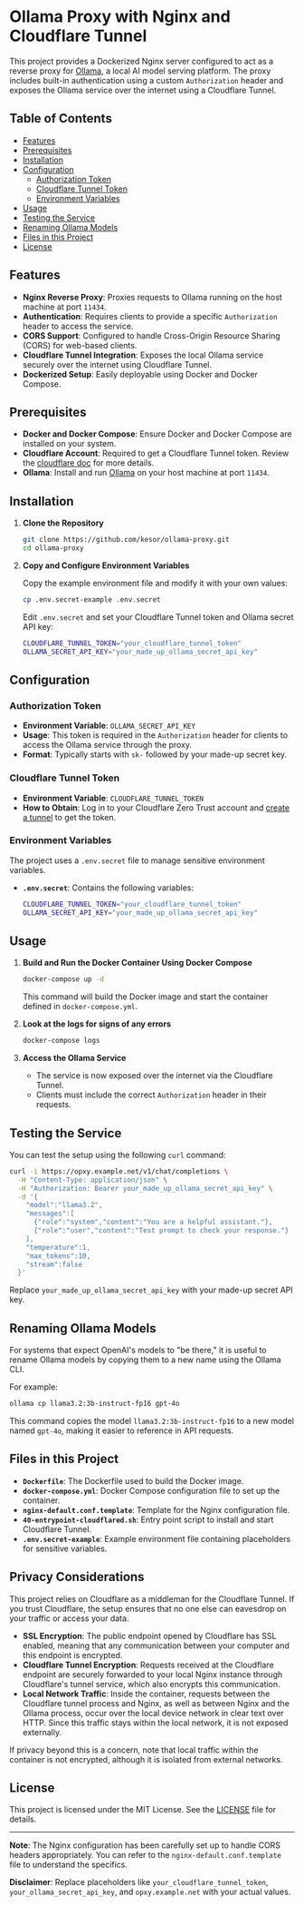 # Ollama Proxy with Nginx and Cloudflare Tunnel

This project provides a Dockerized Nginx server configured to act as a
reverse proxy for [Ollama](https://github.com/jmorganca/ollama), a local
AI model serving platform. The proxy includes built-in authentication
using a custom `Authorization` header and exposes the Ollama service
over the internet using a Cloudflare Tunnel.

## Table of Contents

- [Features](#features)
- [Prerequisites](#prerequisites)
- [Installation](#installation)
- [Configuration](#configuration)
  - [Authorization Token](#authorization-token)
  - [Cloudflare Tunnel Token](#cloudflare-tunnel-token)
  - [Environment Variables](#environment-variables)
- [Usage](#usage)
- [Testing the Service](#testing-the-service)
- [Renaming Ollama Models](#renaming-ollama-models)
- [Files in this Project](#files-in-this-project)
- [License](#license)

## Features

- **Nginx Reverse Proxy**: Proxies requests to Ollama running on the host machine at port `11434`.
- **Authentication**: Requires clients to provide a specific `Authorization` header to access the service.
- **CORS Support**: Configured to handle Cross-Origin Resource Sharing (CORS) for web-based clients.
- **Cloudflare Tunnel Integration**: Exposes the local Ollama service securely over the internet using Cloudflare Tunnel.
- **Dockerized Setup**: Easily deployable using Docker and Docker Compose.

## Prerequisites

- **Docker and Docker Compose**: Ensure Docker and Docker Compose are installed on your system.
- **Cloudflare Account**: Required to get a Cloudflare Tunnel token. Review the [cloudflare doc](./docs/cloudflare.md) for more details.
- **Ollama**: Install and run [Ollama](https://github.com/jmorganca/ollama) on your host machine at port `11434`.

## Installation

1. **Clone the Repository**

   ```bash
   git clone https://github.com/kesor/ollama-proxy.git
   cd ollama-proxy
   ```

2. **Copy and Configure Environment Variables**

   Copy the example environment file and modify it with your own values:

   ```bash
   cp .env.secret-example .env.secret
   ```

   Edit `.env.secret` and set your Cloudflare Tunnel token and Ollama secret API key:

   ```bash
   CLOUDFLARE_TUNNEL_TOKEN="your_cloudflare_tunnel_token"
   OLLAMA_SECRET_API_KEY="your_made_up_ollama_secret_api_key"
   ```

## Configuration

### Authorization Token

- **Environment Variable**: `OLLAMA_SECRET_API_KEY`
- **Usage**: This token is required in the `Authorization` header for clients to access the Ollama service through the proxy.
- **Format**: Typically starts with `sk-` followed by your made-up secret key.

### Cloudflare Tunnel Token

- **Environment Variable**: `CLOUDFLARE_TUNNEL_TOKEN`
- **How to Obtain**: Log in to your Cloudflare Zero Trust account and [create a tunnel](https://www.cloudflare.com/products/tunnel/) to get the token.

### Environment Variables

The project uses a `.env.secret` file to manage sensitive environment variables.

- **`.env.secret`**: Contains the following variables:

  ```bash
  CLOUDFLARE_TUNNEL_TOKEN="your_cloudflare_tunnel_token"
  OLLAMA_SECRET_API_KEY="your_made_up_ollama_secret_api_key"
  ```

## Usage

1. **Build and Run the Docker Container Using Docker Compose**

   ```bash
   docker-compose up -d
   ```

   This command will build the Docker image and start the container defined in `docker-compose.yml`.

2. **Look at the logs for signs of any errors**

   ```bash
   docker-compose logs
   ```

3. **Access the Ollama Service**

   - The service is now exposed over the internet via the Cloudflare Tunnel.
   - Clients must include the correct `Authorization` header in their requests.

## Testing the Service

You can test the setup using the following `curl` command:

```bash
curl -i https://opxy.example.net/v1/chat/completions \
  -H "Content-Type: application/json" \
  -H "Authorization: Bearer your_made_up_ollama_secret_api_key" \
  -d '{
    "model":"llama3.2",
    "messages":[
      {"role":"system","content":"You are a helpful assistant."},
      {"role":"user","content":"Test prompt to check your response."}
    ],
    "temperature":1,
    "max_tokens":10,
    "stream":false
  }'
```

Replace `your_made_up_ollama_secret_api_key` with your made-up secret API key.

## Renaming Ollama Models

For systems that expect OpenAI's models to "be there," it is useful to
rename Ollama models by copying them to a new name using the Ollama CLI.

For example:

```bash
ollama cp llama3.2:3b-instruct-fp16 gpt-4o
```

This command copies the model `llama3.2:3b-instruct-fp16` to a new model
named `gpt-4o`, making it easier to reference in API requests.

## Files in this Project

- **`Dockerfile`**: The Dockerfile used to build the Docker image.
- **`docker-compose.yml`**: Docker Compose configuration file to set up the container.
- **`nginx-default.conf.template`**: Template for the Nginx configuration file.
- **`40-entrypoint-cloudflared.sh`**: Entry point script to install and start Cloudflare Tunnel.
- **`.env.secret-example`**: Example environment file containing placeholders for sensitive variables.

## Privacy Considerations

This project relies on Cloudflare as a middleman for the Cloudflare Tunnel. If you trust Cloudflare, the setup ensures that no one else can eavesdrop on your traffic or access your data.

- **SSL Encryption**: The public endpoint opened by Cloudflare has SSL enabled, meaning that any communication between your computer and this endpoint is encrypted.
- **Cloudflare Tunnel Encryption**: Requests received at the Cloudflare endpoint are securely forwarded to your local Nginx instance through Cloudflare's tunnel service, which also encrypts this communication.
- **Local Network Traffic**: Inside the container, requests between the Cloudflare tunnel process and Nginx, as well as between Nginx and the Ollama process, occur over the local device network in clear text over HTTP. Since this traffic stays within the local network, it is not exposed externally.

If privacy beyond this is a concern, note that local traffic within the container is not encrypted, although it is isolated from external networks.

## License

This project is licensed under the MIT License. See the [LICENSE](LICENSE) file for details.

---

**Note**: The Nginx configuration has been carefully set up to handle CORS
headers appropriately. You can refer to the `nginx-default.conf.template`
file to understand the specifics.

**Disclaimer**: Replace placeholders like `your_cloudflare_tunnel_token`,
`your_ollama_secret_api_key`, and `opxy.example.net` with your actual values.
